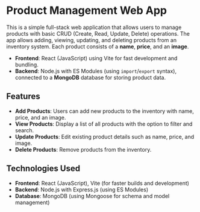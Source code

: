 # Product Management Web App

This is a simple full-stack web application that allows users to manage products with basic CRUD (Create, Read, Update, Delete) operations. The app allows adding, viewing, updating, and deleting products from an inventory system. Each product consists of a **name**, **price**, and an **image**.

- **Frontend**: React (JavaScript) using Vite for fast development and bundling.
- **Backend**: Node.js with ES Modules (using `import`/`export` syntax), connected to a **MongoDB** database for storing product data.

## Features

- **Add Products**: Users can add new products to the inventory with name, price, and an image.
- **View Products**: Display a list of all products with the option to filter and search.
- **Update Products**: Edit existing product details such as name, price, and image.
- **Delete Products**: Remove products from the inventory.

## Technologies Used

- **Frontend**: React (JavaScript), Vite (for faster builds and development)
- **Backend**: Node.js with Express.js (using ES Modules)
- **Database**: MongoDB (using Mongoose for schema and model management)
